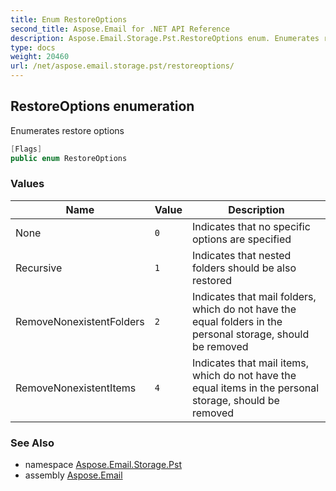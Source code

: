 ```yaml
---
title: Enum RestoreOptions
second_title: Aspose.Email for .NET API Reference
description: Aspose.Email.Storage.Pst.RestoreOptions enum. Enumerates restore options
type: docs
weight: 20460
url: /net/aspose.email.storage.pst/restoreoptions/
---
```

## RestoreOptions enumeration

Enumerates restore options

```csharp
[Flags]
public enum RestoreOptions
```

### Values

| Name | Value | Description |
| --- | --- | --- |
| None | `0` | Indicates that no specific options are specified |
| Recursive | `1` | Indicates that nested folders should be also restored |
| RemoveNonexistentFolders | `2` | Indicates that mail folders, which do not have the equal folders in the personal storage, should be removed |
| RemoveNonexistentItems | `4` | Indicates that mail items, which do not have the equal items in the personal storage, should be removed |

### See Also

* namespace [Aspose.Email.Storage.Pst](../../aspose.email.storage.pst/)
* assembly [Aspose.Email](../../)


